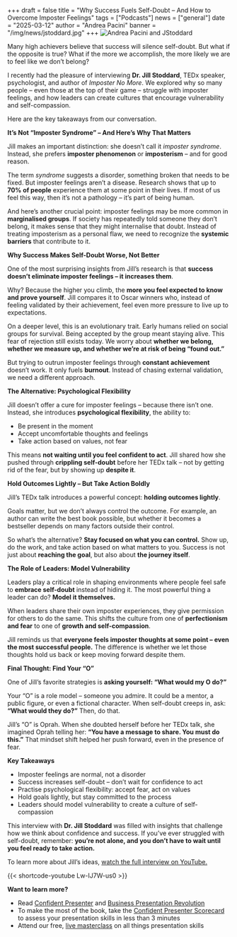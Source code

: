 +++
draft = false
title = "Why Success Fuels Self-Doubt – And How to Overcome Imposter Feelings"
tags = ["Podcasts"]
news = ["general"]
date = "2025-03-12"
author = "Andrea Pacini"
banner = "/img/news/jstoddard.jpg"
+++
![Andrea Pacini and JStoddard](/img/news/jstoddard.jpg "AP and JS")

<div style="margin: 5px 0;">
  <div>
    <p><span style="font-weight: 400;">Many high achievers believe that success will silence self-doubt. But what if the opposite is true? What if the more we accomplish, the more likely we are to feel like we don&rsquo;t belong?</span></p>
    <p><span style="font-weight: 400;">I recently had the pleasure of interviewing </span><strong>Dr. Jill Stoddard</strong><span style="font-weight: 400;">, TEDx speaker, psychologist, and author of </span><em><span style="font-weight: 400;">Imposter No More</span></em><span style="font-weight: 400;">. We explored why so many people &ndash; even those at the top of their game &ndash; struggle with imposter feelings, and how leaders can create cultures that encourage vulnerability and self-compassion.</span></p>
    <p><span style="font-weight: 400;">Here are the key takeaways from our conversation.</span></p>
    <p><strong>It&rsquo;s Not &ldquo;Imposter Syndrome&rdquo; &ndash; And Here&rsquo;s Why That Matters</strong></p>
    <p><span style="font-weight: 400;">Jill makes an important distinction: she doesn&rsquo;t call it </span><em><span style="font-weight: 400;">imposter syndrome</span></em><span style="font-weight: 400;">. Instead, she prefers </span><strong>imposter phenomenon</strong><span style="font-weight: 400;"> or </span><strong>imposterism</strong><span style="font-weight: 400;"> &ndash; and for good reason.</span></p>
    <p><span style="font-weight: 400;">The term </span><em><span style="font-weight: 400;">syndrome</span></em><span style="font-weight: 400;"> suggests a disorder, something broken that needs to be fixed. But imposter feelings aren&rsquo;t a disease. Research shows that up to </span><strong>70% of people</strong><span style="font-weight: 400;"> experience them at some point in their lives. If most of us feel this way, then it&rsquo;s not a pathology &ndash; it&rsquo;s part of being human.</span></p>
    <p><span style="font-weight: 400;">And here&rsquo;s another crucial point: imposter feelings may be more common in </span><strong>marginalised groups</strong><span style="font-weight: 400;">. If society has repeatedly told someone they don&rsquo;t belong, it makes sense that they might internalise that doubt. Instead of treating imposterism as a personal flaw, we need to recognize the </span><strong>systemic barriers</strong><span style="font-weight: 400;"> that contribute to it.</span></p>
    <p><strong>Why Success Makes Self-Doubt Worse, Not Better</strong></p>
    <p><span style="font-weight: 400;">One of the most surprising insights from Jill&rsquo;s research is that </span><strong>success doesn&rsquo;t eliminate imposter feelings &ndash; it increases them</strong><span style="font-weight: 400;">.</span></p>
    <p><span style="font-weight: 400;">Why? Because the higher you climb, the </span><strong>more you feel expected to know and prove yourself</strong><span style="font-weight: 400;">. Jill compares it to Oscar winners who, instead of feeling validated by their achievement, feel even more pressure to live up to expectations.</span></p>
    <p><span style="font-weight: 400;">On a deeper level, this is an evolutionary trait. Early humans relied on social groups for survival. Being accepted by the group meant staying alive. This fear of rejection still exists today. We worry about </span><strong>whether we belong, whether we measure up, and whether we&rsquo;re at risk of being &ldquo;found out.&rdquo;</strong></p>
    <p><span style="font-weight: 400;">But trying to outrun imposter feelings through </span><strong>constant achievement</strong><span style="font-weight: 400;"> doesn&rsquo;t work. It only fuels </span><strong>burnout</strong><span style="font-weight: 400;">. Instead of chasing external validation, we need a different approach.</span></p>
    <p><strong>The Alternative: Psychological Flexibility</strong></p>
    <p><span style="font-weight: 400;">Jill doesn&rsquo;t offer a cure for imposter feelings &ndash; because there isn&rsquo;t one. Instead, she introduces </span><strong>psychological flexibility</strong><span style="font-weight: 400;">, the ability to:</span></p>
    <ul>
      <li style="font-weight: 400;" aria-level="1"><span style="font-weight: 400;">Be present in the moment</span></li>
      <li style="font-weight: 400;" aria-level="1"><span style="font-weight: 400;">Accept uncomfortable thoughts and feelings</span></li>
      <li style="font-weight: 400;" aria-level="1"><span style="font-weight: 400;">Take action based on values, not fear</span></li>
    </ul>
    <p><span style="font-weight: 400;">This means </span><strong>not waiting until you feel confident to act</strong><span style="font-weight: 400;">. Jill shared how she pushed through </span><strong>crippling self-doubt</strong><span style="font-weight: 400;"> before her TEDx talk &ndash; not by getting rid of the fear, but by showing up </span><strong>despite it</strong><span style="font-weight: 400;">.</span></p>
    <p><strong>Hold Outcomes Lightly &ndash; But Take Action Boldly</strong></p>
    <p><span style="font-weight: 400;">Jill&rsquo;s TEDx talk introduces a powerful concept: </span><strong>holding outcomes lightly</strong><span style="font-weight: 400;">.</span></p>
    <p><span style="font-weight: 400;">Goals matter, but we don&rsquo;t always control the outcome. For example, an author can write the best book possible, but whether it becomes a bestseller depends on many factors outside their control.</span></p>
    <p><span style="font-weight: 400;">So what&rsquo;s the alternative? </span><strong>Stay focused on what you can control.</strong><span style="font-weight: 400;"> Show up, do the work, and take action based on what matters to you. Success is not just about </span><strong>reaching the goal</strong><span style="font-weight: 400;">, but also about </span><strong>the journey itself</strong><span style="font-weight: 400;">.</span></p>
    <p><strong>The Role of Leaders: Model Vulnerability</strong></p>
    <p><span style="font-weight: 400;">Leaders play a critical role in shaping environments where people feel safe to </span><strong>embrace self-doubt</strong><span style="font-weight: 400;"> instead of hiding it. The most powerful thing a leader can do? </span><strong>Model it themselves.</strong></p>
    <p><span style="font-weight: 400;">When leaders share their own imposter experiences, they give permission for others to do the same. This shifts the culture from one of </span><strong>perfectionism and fear</strong><span style="font-weight: 400;"> to one of </span><strong>growth and self-compassion</strong><span style="font-weight: 400;">.</span></p>
    <p><span style="font-weight: 400;">Jill reminds us that </span><strong>everyone feels imposter thoughts at some point &ndash; even the most successful people.</strong><span style="font-weight: 400;"> The difference is whether we let those thoughts hold us back or keep moving forward despite them.</span></p>
    <p><strong>Final Thought: Find Your &ldquo;O&rdquo;</strong></p>
    <p><span style="font-weight: 400;">One of Jill&rsquo;s favorite strategies is </span><strong>asking yourself: &ldquo;What would my O do?&rdquo;</strong></p>
    <p><span style="font-weight: 400;">Your &ldquo;O&rdquo; is a role model &ndash; someone you admire. It could be a mentor, a public figure, or even a fictional character. When self-doubt creeps in, ask: </span><strong>&ldquo;What would they do?&rdquo;</strong><span style="font-weight: 400;"> Then, do that.</span></p>
    <p><span style="font-weight: 400;">Jill&rsquo;s &ldquo;O&rdquo; is Oprah. When she doubted herself before her TEDx talk, she imagined Oprah telling her: </span><strong>&ldquo;You have a message to share. You must do this.&rdquo;</strong><span style="font-weight: 400;"> That mindset shift helped her push forward, even in the presence of fear.</span></p>
    <p><strong>Key Takeaways</strong></p>
    <ul>
      <li style="font-weight: 400;" aria-level="1"><span style="font-weight: 400;">Imposter feelings are normal, not a disorder</span></li>
      <li style="font-weight: 400;" aria-level="1"><span style="font-weight: 400;">Success increases self-doubt &ndash; don&rsquo;t wait for confidence to act</span></li>
      <li style="font-weight: 400;" aria-level="1"><span style="font-weight: 400;">Practise psychological flexibility: accept fear, act on values</span></li>
      <li style="font-weight: 400;" aria-level="1"><span style="font-weight: 400;">Hold goals lightly, but stay committed to the process</span></li>
      <li style="font-weight: 400;" aria-level="1"><span style="font-weight: 400;">Leaders should model vulnerability to create a culture of self-compassion</span></li>
    </ul>
    <p><span style="font-weight: 400;">This interview with </span><strong>Dr. Jill Stoddard</strong><span style="font-weight: 400;"> was filled with insights that challenge how we think about confidence and success. If you&rsquo;ve ever struggled with self-doubt, remember: </span><strong>you&rsquo;re not alone, and you don&rsquo;t have to wait until you feel ready to take action.</strong></p>
 

To learn more about Jill’s ideas, [watch the full interview on YouTube.](https://youtu.be/Lw-IJ7W-us0)

{{< shortcode-youtube Lw-IJ7W-us0 >}}

**Want to learn more?** 

* Read [Confident Presenter](<>) and [Business Presentation Revolution ](<>)
* To make the most of the book, take the [Confident Presenter Scorecard](<>) to assess your presentation skills in less than 3 minutes
* Attend our free, [live masterclass](<>) on all things presentation skills
